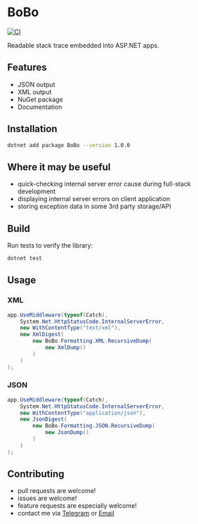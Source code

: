 # BoBo

[![CI](https://github.com/andriyshevchenko/BoBo/actions/workflows/dotnet.yml/badge.svg)](https://github.com/OWNER/BoBo/actions/workflows/dotnet.yml)

Readable stack trace embedded into ASP.NET apps.

## Features

- JSON output
- XML output
- NuGet package
- Documentation

## Installation

```bash
dotnet add package BoBo --version 1.0.0
```

## Where it may be useful

- quick-checking internal server error cause during full-stack development
- displaying internal server errors on client application
- storing exception data in some 3rd party storage/API

## Build

Run tests to verify the library:

```bash
dotnet test
```

## Usage

### XML

```csharp
app.UseMiddleware(typeof(Catch),
    System.Net.HttpStatusCode.InternalServerError,
    new WithContentType("text/xml"),
    new XmlDigest(
        new BoBo.Formatting.XML.RecursiveDump(
            new XmlDump()
        )
    )
);
```

### JSON

```csharp
app.UseMiddleware(typeof(Catch),
    System.Net.HttpStatusCode.InternalServerError,
    new WithContentType("application/json"),
    new JsonDigest(
        new BoBo.Formatting.JSON.RecursiveDump(
            new JsonDump()
        )
    )
);
```

## Contributing

- pull requests are welcome!
- issues are welcome!
- feature requests are especially welcome!
- contact me via [Telegram](https://t.me/e86356bc3414991aabee873f5) or [Email](mailto:shewchenkoandriy@gmail.com)

